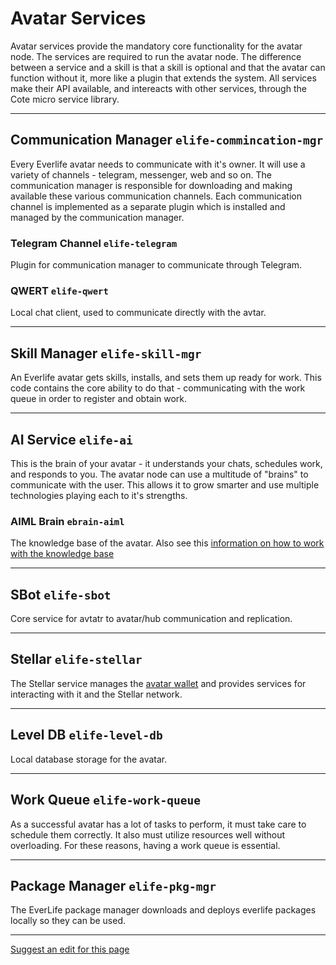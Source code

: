 # Avatar Services

Avatar services provide the mandatory core functionality for the avatar node. The services are required to run the avatar node. The difference between a service and a skill is that a skill is optional and that the avatar can function without it, more like a plugin that extends the system. All services make their API available, and intereacts with other services, through the Cote micro service library.

---

## Communication Manager `elife-commincation-mgr`

Every Everlife avatar needs to communicate with it's owner. It will use a variety of channels - telegram, messenger, web and so on. The communication manager is responsible for downloading and making available these various communication channels. Each communication channel is implemented as a separate plugin which is installed and managed by the communication manager.

### Telegram Channel `elife-telegram` 

Plugin for communication manager to communicate through Telegram.


### QWERT `elife-qwert`

Local chat client, used to communicate directly with the avtar.

---

## Skill Manager `elife-skill-mgr`

An Everlife avatar gets skills, installs, and sets them up ready for work. This code contains the core ability to do that - communicating with the work queue in order to register and obtain work.

---

## AI Service `elife-ai`

This is the brain of your avatar - it understands your chats, schedules work, and responds to you. The avatar node can use a multitude of "brains" to communicate with the user. This allows it to grow smarter and use multiple technologies playing each to it's strengths.

### AIML Brain `ebrain-aiml`

The knowledge base of the avatar. Also see this [information on how to work with the knowledge base](avatar-kb.md)

---

## SBot `elife-sbot`

Core service for avtatr to avatar/hub communication and replication.

---

## Stellar `elife-stellar`

The Stellar service manages the [avatar wallet](avatar-wallet.md) and provides services for interacting with it and the Stellar network.

---

## Level DB `elife-level-db`

Local database storage for the avatar.

---

## Work Queue `elife-work-queue`

As a successful avatar has a lot of tasks to perform, it must take care to schedule them correctly. It also must utilize resources well without overloading. For these reasons, having a work queue is essential.

---

## Package Manager `elife-pkg-mgr`

The EverLife package manager downloads and deploys everlife packages locally so they can be used. 

- - - -
[Suggest an edit for this page](https://github.com/everlifeai/everlifeai.github.io/edit/master/docs/developer-resources/concepts/avatar-services.md)
